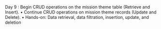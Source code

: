 Day 9 : Begin CRUD operations on the mission theme table (Retrieve and Insert). • Continue CRUD operations on mission theme records (Update and Delete). • Hands-on: Data retrieval, data filtration, insertion, update, and deletion
